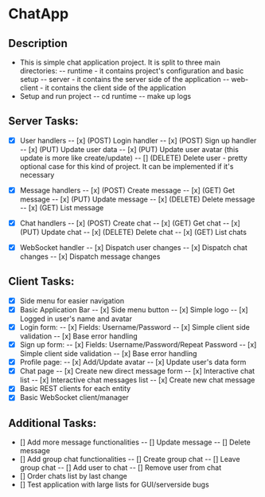 # ChatApp

## Description

- This is simple chat application project. It is split to three main directories:
-- runtime - it contains project's configuration and basic setup
-- server - it contains the server side of the application
-- web-client - it contains the client side of the application
- Setup and run project
-- cd runtime
-- make up logs

## Server Tasks:

- [x] User handlers
-- [x] (POST) Login handler
-- [x] (POST) Sign up handler
-- [x] (PUT) Update user data
-- [x] (PUT) Update user avatar (this update is more like create/update)
-- [] (DELETE) Delete user - pretty optional case for this kind of project. It can be implemented if it's necessary

- [x] Message handlers
-- [x] (POST) Create message
-- [x] (GET) Get message
-- [x] (PUT) Update message
-- [x] (DELETE) Delete message
-- [x] (GET) List message

- [x] Chat handlers
-- [x] (POST) Create chat
-- [x] (GET) Get chat
-- [x] (PUT) Update chat
-- [x] (DELETE) Delete chat
-- [x] (GET) List chats

- [x] WebSocket handler
-- [x] Dispatch user changes
-- [x] Dispatch chat changes
-- [x] Dispatch message changes

## Client Tasks:
- [x] Side menu for easier navigation
- [x] Basic Application Bar
-- [x] Side menu button
-- [x] Simple logo
-- [x] Logged in user's name and avatar
- [x] Login form:
-- [x] Fields: Username/Password
-- [x] Simple client side validation
-- [x] Base error handling
- [x] Sign up form:
-- [x] Fields: Username/Password/Repeat Password
-- [x] Simple client side validation
-- [x] Base error handling
- [x] Profile page:
-- [x] Add/Update avatar
-- [x] Update user's data form
- [x] Chat page
-- [x] Create new direct message form
-- [x] Interactive chat list
-- [x] Interactive chat messages list
-- [x] Create new chat message
- [x] Basic REST clients for each entity
- [x] Basic WebSocket client/manager

## Additional Tasks:
- [] Add more message functionalities
-- [] Update message
-- [] Delete message
- [] Add group chat functionalities
-- [] Create group chat
-- [] Leave group chat
-- [] Add user to chat
-- [] Remove user from chat
- [] Order chats list by last change
- [] Test application with large lists for GUI/serverside bugs
